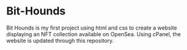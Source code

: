 # Bit-Hounds
Bit Hounds is my first project using html and css to create a website displaying an NFT collection available on OpenSea.
Using cPanel, the website is updated through this repository.





